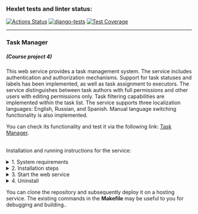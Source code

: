 ### Hexlet tests and linter status:
[![Actions Status](https://github.com/dmkael/python-project-52/actions/workflows/hexlet-check.yml/badge.svg)](https://github.com/dmkael/python-project-52/actions)
[![django-tests](https://github.com/dmkael/python-project-52/actions/workflows/my_workflow.yaml/badge.svg)](https://github.com/dmkael/python-project-52/actions/workflows/my_workflow.yaml)
[![Test Coverage](https://api.codeclimate.com/v1/badges/30a8e8070441ff48b263/test_coverage)](https://codeclimate.com/github/dmkael/python-project-52/test_coverage)



---

### Task Manager
##### (Course project 4)
This web service provides a task management system. The service includes authentication and authorization mechanisms. Support for task statuses and labels has been implemented, as well as task assignment to executors. The service distinguishes between task authors with full permissions and other users with editing permissions only. Task filtering capabilities are implemented within the task list. The service supports three localization languages: English, Russian, and Spanish. Manual language switching functionality is also implemented.

You can check its functionality and test it via the following link: [Task Manager](https://python-project-52-4ipl.onrender.com).

\
Installation and running instructions for the service:

<details>
<summary>1. System requirements</summary>

- Python 3.10 or above ([скачать](https://www.python.org/downloads/))
- GIT-client ([скачать](https://git-scm.com/downloads/))
- PostgreSQL server with database ([скачать](https://www.postgresql.org/download/))
- Account and active API-key for the error collector service [Rollbar](https://rollbar.com/)

</details>

<details>
<summary>2. Installation steps</summary>

- __Linux__:
  - for current user:

      ```
    python3 -m pip install --user git+https://github.com/dmkael/python-project-52.git
      ```

  - to the system (using the built-in Python version) or to a virtual environment:

      ```
    python3 -m pip install git+https://github.com/dmkael/python-project-52.git
      ```

- __Windows__:
  - for current user:

      ```
    py -m pip install --user git+https://github.com/dmkael/python-project-52.git
      ```

  - to the system (using the built-in Python version) or to a virtual environment:

      ```
    py -m pip install git+https://github.com/dmkael/python-project-52.git
      ```

  _NOTE: During installation of the package "for user," it's necessary for the user-specific package directory to be accessible in the PATH variable. Detailed information:_
  _[Installing to the user documentation](https://packaging.python.org/en/latest/tutorials/installing-packages/#installing-to-the-user-site)_

For the service to function, three environment variables are required:

- SECRET_KEY - for the application to operate (you can generate any value yourself)
- DATABASE_URL - The path to your prepared database as a Uniform Resource Identifier (URI): _postgres://{user}:{password}@{hostname}:{port}/{database-name}_
- ROLLBAR_ACCESS_TOKEN - with "access_token" value from Rollbar service.


  You can use the `python-dotenv` package and specify variables in a `.env` file located in the root of the package.
  Alternatively, you can set the variables directly in the operating system environment:
- __Linux (Ubuntu):__

  - Show available:
    ```
    printenv
    ```
  - Set for the user by specifying a value of MY_VAR=VALUE:
    ```
    echo MY_VAR=VALUE >> $HOME/.bashrc
    ```
  - Set for the system by specifying a value of MY_VAR=VALUE:
    ```
    sudo echo MY_VAR=VALUE >> /etc/environment
    ```
    _Alternatively, you can manually edit the specified files using a text editor like nano._


- __Windows:__
  - To run in the command line __cmd__ or __PowerShell__ as an administrator, or in the __Run__ menu, which opens with the __WIN + R__ keystroke combination (_Launching from the Run menu may start without administrator privileges, which prevents changing system variables_):
    ```
    rundll32.exe sysdm.cpl,EditEnvironmentVariables
    ```

After adding environment variables, you need to perform database migrations and collect static files in Django.:

- __Linux:__

  - run command:
  ```
  python3 $(pip show hexlet-code | grep -oP 'Location: \K.*')/task_manager/django_manage/manage.py migrate && python3 $(pip show hexlet-code | grep -oP 'Location: \K.*')/task_manager/django_manage/manage.py collectstatic
  
  ```

- __Windows:__
  
  - run command in __PowerShell__:
  ```
  <# apply migrations and collect static files #>
  $location = (pip show hexlet-code | Select-String -Pattern 'Location: (.*)' | ForEach-Object {
      if ($_.Matches.Count -gt 0) {
          $_.Matches[0].Groups[1].Value
      }
  }); $manager = "$location\task_manager\django_manage\manage.py"; Write-Output $manager; py "$manager" migrate; py "$manager" collectstatic --no-input

  ```

You also need to specify allowed hosts in the `ALLOWED_HOSTS` section of the `settings.py` file for the service to function correctly.:

- __Linux:__

  - run command:
  ```
  nano $(pip show hexlet-code | grep -oP 'Location: \K.*')/task_manager/settings.py

  ```

- __Windows:__

  - run command in __PowerShell__:
  ```
  $location = (pip show hexlet-code | Select-String -Pattern 'Location: (.*)' | ForEach-Object {
       if ($_.Matches.Count -gt 0) {
           $_.Matches[0].Groups[1].Value
       }
  }); notepad.exe $location\task_manager\settings.py;

  ```
Installation is now complete!
</details>

<details>
<summary>3. Start the web service</summary>

After installation, the web service is ready to be started. Optionally, you can set the environment variable __PORT__ to specify the port for the web service. If the variable is not set, the default value of __8000__ will be used. You can start it with the following commands:

- __Linux:__

  run using __Django__ using debugging::
  ```
  export DEBUG=True; python3 $(pip show hexlet-code | grep -oP 'Location: \K.*')/task_manager/django_manage/manage.py runserver localhost:8000
  ```
  run using __gunicorn__:
  ```
  export PORT=${PORT:-8000}; gunicorn -w 4 -b 0.0.0.0:${PORT} task_manager.asgi:application -k uvicorn.workers.UvicornWorker
  ```

- __Windows:__

  run using __PowerShell__ with __Django__ using debugging:
  ```
  if (-not $env:DEBUG) {$env:DEBUG = "True"} $location = (pip show hexlet-code | Select-String -Pattern 'Location: (.*)' | ForEach-Object {
      if ($_.Matches.Count -gt 0) {
          $_.Matches[0].Groups[1].Value
      }
  }); $manager = "$location\task_manager\django_manage\manage.py"; py $manager runserver localhost:8000
  ```
  Since Windows does not support __gunicorn__, you can use __uvicorn__ for running the service.
  run using __PowerShell__ with __uvicorn__:
  ```
  if (-not $env:PORT) {$env:PORT = "8000"} uvicorn --port=$env:PORT --workers=4 task_manager.asgi:application
  ```

To stop a service running via __uvicorn__ on Windows, you need to first press __CTRL + BREAK__, and then press __CTRL + C__. In other cases, you can stop the service by pressing __CTRL + C__, or by closing the terminal window..
</details>

<details>
  <summary>4. Uninstall</summary>
  
To uninstall the service, use in the command line:: 

- __Linux__:

    ```
  python3 -m pip uninstall hexlet-code
    ```

- __Windows__:

    ```
  py -m pip uninstall hexlet-code
    ```

</details>

You can clone the repository and subsequently deploy it on a hosting service. The existing commands in the __Makefile__ may be useful to you for debugging and building.. 
